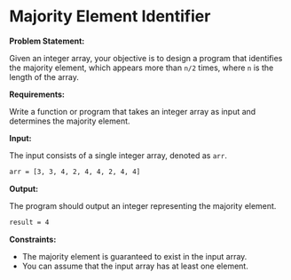 # Majority Element Identifier

**Problem Statement:**

Given an integer array, your objective is to design a program that identifies the majority element, which appears more than `n/2` times, where `n` is the length of the array.

**Requirements:**

Write a function or program that takes an integer array as input and determines the majority element.

**Input:**

The input consists of a single integer array, denoted as `arr`.

```bash
arr = [3, 3, 4, 2, 4, 4, 2, 4, 4]
```

**Output:**

The program should output an integer representing the majority element.

```bash
result = 4
```

**Constraints:**

- The majority element is guaranteed to exist in the input array.
- You can assume that the input array has at least one element.
